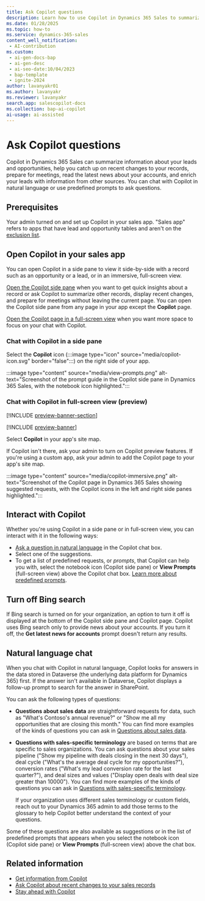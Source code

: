 ```yaml
---
title: Ask Copilot questions
description: Learn how to use Copilot in Dynamics 365 Sales to summarize sales records, catch up on recent changes, prepare for meetings, and answer sales-related questions.
ms.date: 01/28/2025
ms.topic: how-to
ms.service: dynamics-365-sales
content_well_notification:
 - AI-contribution
ms.custom:
 - ai-gen-docs-bap
 - ai-gen-desc
 - ai-seo-date:10/04/2023
 - bap-template
 - ignite-2024
author: lavanyakr01
ms.author: lavanyakr
ms.reviewer: lavanyakr
search.app: salescopilot-docs
ms.collection: bap-ai-copilot
ai-usage: ai-assisted
---
```


# Ask Copilot questions

Copilot in Dynamics 365 Sales can summarize information about your leads and opportunities, help you catch up on recent changes to your records, prepare for meetings, read the latest news about your accounts, and enrich your leads with information from other sources. You can chat with Copilot in natural language or use predefined prompts to ask questions.

## Prerequisites

Your admin turned on and set up Copilot in your sales app. "Sales app" refers to apps that have lead and opportunity tables and aren't on the [exclusion list](sales-copilot-faq.md#are-there-any-applications-where-copilot-in-dynamics-365-sales-cant-be-used).

<a name="open-copilot"></a>

## Open Copilot in your sales app

You can open Copilot in a side pane to view it side-by-side with a record such as an opportunity or a lead, or in an immersive, full-screen view.

[Open the Copilot side pane](#chat-with-copilot-in-a-side-pane) when you want to get quick insights about a record or ask Copilot to summarize other records, display recent changes, and prepare for meetings without leaving the current page. You can open the Copilot side pane from any page in your app except the **Copilot** page.

[Open the Copilot page in a full-screen view](#chat-with-copilot-in-full-screen-view-preview) when you want more space to focus on your chat with Copilot.

<a name=open-copilot-sidepane></a>

### Chat with Copilot in a side pane

Select the **Copilot** icon (:::image type="icon" source="media/copilot-icon.svg" border="false":::) on the right side of your app.

:::image type="content" source="media/view-prompts.png" alt-text="Screenshot of the prompt guide in the Copilot side pane in Dynamics 365 Sales, with the notebook icon highlighted.":::

<a name=open-copilot-immersive></a>

### Chat with Copilot in full-screen view (preview)

[!INCLUDE [preview-banner-section](~/../shared-content/shared/preview-includes/preview-banner-section.md)]

[!INCLUDE [preview-banner](~/../shared-content/shared/preview-includes/preview-note-d365.md)]

Select **Copilot** in your app's site map.

If Copilot isn't there, ask your admin to turn on Copilot preview features. If you're using a custom app, ask your admin to add the Copilot page to your app's site map.

:::image type="content" source="media/copilot-immersive.png" alt-text="Screenshot of the Copilot page in Dynamics 365 Sales showing suggested requests, with the Copilot icons in the left and right side panes highlighted.":::

## Interact with Copilot

Whether you're using Copilot in a side pane or in full-screen view, you can interact with it in the following ways:

- [Ask a question in natural language](#chat-with-copilot-in-NL) in the Copilot chat box.
- Select one of the suggestions.
- To get a list of predefined requests, or *prompts*, that Copilot can help you with, select the notebook icon (Copilot side pane) or **View Prompts** (full-screen view) above the Copilot chat box. [Learn more about predefined prompts](copilot-prompt-guide.md).

## Turn off Bing search

If Bing search is turned on for your organization, an option to turn it off is displayed at the bottom of the Copilot side pane and Copilot page. Copilot uses Bing search only to provide news about your accounts. If you turn it off, the **Get latest news for accounts** prompt doesn't return any results.

<a name=chat-with-copilot-in-NL></a>

## Natural language chat

When you chat with Copilot in natural language, Copilot looks for answers in the data stored in Dataverse (the underlying data platform for Dynamics 365) first. If the answer isn't available in Dataverse, Copilot displays a follow-up prompt to search for the answer in SharePoint.

You can ask the following types of questions:

- **Questions about sales data** are straightforward requests for data, such as "What's Contoso's annual revenue?" or "Show me all my opportunities that are closing this month." You can find more examples of the kinds of questions you can ask in [Questions about sales data](faqs-sales-copilot-natural-language.md#questions-about-sales-data).

- **Questions with sales-specific terminology** are based on terms that are specific to sales organizations. You can ask questions about your sales pipeline ("Show my pipeline with deals closing in the next 30 days"), deal cycle ("What's the average deal cycle for my opportunities?"), conversion rates ("What's my lead conversion rate for the last quarter?"), and deal sizes and values ("Display open deals with deal size greater than 10000"). You can find more examples of the kinds of questions you can ask in [Questions with sales-specific terminology](faqs-sales-copilot-natural-language.md#questions-with-sales-specific-terminology).

  If your organization uses different sales terminology or custom fields, reach out to your Dynamics 365 admin to add those terms to the glossary to help Copilot better understand the context of your questions.

Some of these questions are also available as suggestions or in the list of predefined prompts that appears when you select the notebook icon (Copilot side pane) or **View Prompts** (full-screen view) above the chat box.

## Related information

- [Get information from Copilot](copilot-get-information.md)
- [Ask Copilot about recent changes to your sales records](copilot-ask-questions.md)
- [Stay ahead with Copilot](copilot-stay-ahead.md)
